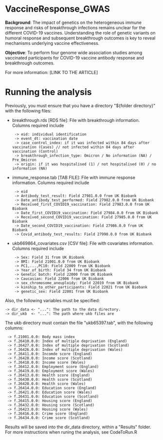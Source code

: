 # VaccineResponse_GWAS
**Background**: The impact of genetics on the heterogeneous immune response and risks of breakthrough infections remains unclear for the different COVID-19 vaccines. Understanding the role of genetic variants on humoral response and subsequent breakthrough outcomes is key to reveal mechanisms underlying vaccine effectiveness. 

**Objective**: To perform four genome wide association studies among vaccinated participants for COVID-19 vaccine antibody response and breakthrough outcomes. 

For more information: [LINK TO THE ARTICLE]

# Running the analysis
Previously, you must ensure that you have a directory "${folder directory}" with the following files:
 - breakthrough.rds [RDS file]: File with breakthrough information. Columns required include
   
        -> eid: individual identification
        -> event_dt: vaccination date
        -> case_control_index: if it was infected within 84 days after vaccination (Cases) // not infected within 84 days after vaccination (Control)
        -> breakthrough_infection_type: Omicron / No information (NA) / Pre_Omicron
        -> origin: if it was hospitalised (1) / not hospitalised (0) / no information (NA)
   
 - immune_response.tab [TAB FILE]: File with immune response information. Columns required include

        -> eid
        -> Antibody_test_result: Field 27981.0.0 from UK Biobank
        -> Date_antibody_test_performed: Field 27982.0.0 from UK Biobank
        -> Received_first_COVID19_vaccination: Field 27983.0.0 from UK Biobank
        -> Date_first_COVID19_vaccination: Field 27984.0.0 from UK Biobank
        -> Received_second_COVID19_vaccination: Field 27985.0.0 from UK Biobank
        -> Date_second_COVID19_vaccination: Field 27986.0.0 from UK Biobank
        -> Covid_antibody_test_results: Field 27990.0.0 from UK Biobank
   
 - ukb669864_covariates.csv [CSV file]: File with covariates information. Columns required include

        -> Sex: Field 31 from UK Biobank
        -> BMI: Field 21001.0.0 from UK Biobank
        -> PC1,...,PC10: Field 22009 from UK Biobank
        -> Year_of_birth: Field 34 from UK Biobank
        -> Genetic batch: Field 22000 from UK Biobank
        -> Caucasian: Field 22006 from UK Biobank
        -> sex_chromosome_aneuploidy: Field 22019 from UK Biobank
        -> kinship_to_other_participants: Field 22021 from UK Biobank
        -> genetic_sex: Field 22001 from UK Biobank

Also, the following variables must be specified:

    -> dir_data <- "...": The path to the data directory.
    -> dir_ukb  <- "...": The path where ukb files are

The ukb directory must contain the file "ukb65397.tab", with the following columns:

     -> f.21001.0.0: Body mass index
     -> f.26410.0.0: Index of multiple deprivation (England)
     -> f.26427.0.0: Index of multiple deprivation (Scotland)
     -> f.26426.0.0: Index of multiple deprivation (Wales)
     -> f.26411.0.0: Incomde score (England)
     -> f.26428.0.0: Income score (Scotland)
     -> f.26418.0.0: Income score (Wales)
     -> f.26412.0.0: Employment score (England)
     -> f.26419.0.0: Employment score (Wales)
     -> f.26413.0.0: Health score (England)
     -> f.26430.0.0: Health score (Scotland)
     -> f.26420.0.0: Health score (Wales)
     -> f.26414.0.0: Education score (England)
     -> f.26421.0.0: Education score (Wales)
     -> f.26431.0.0: Education score (Scotland)
     -> f.26415.0.0: Housing score (England)
     -> f.26432.0.0: Housing score (Scotland)
     -> f.26423.0.0: Housing score (Wales)
     -> f.26416.0.0: Crime score (England)
     -> f.26434.0.0: Crime score (Scotland)

 
Results will be saved into the dir_data directory, within a "Results" folder. For more instructions when runing the analysis, see CodeToRun.R
    
